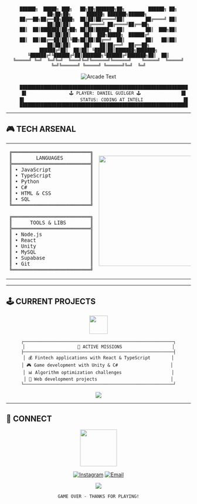 <div align="center">

```
██████╗  █████╗ ███╗   ██╗██╗███████╗██╗         ██████╗ ██╗   ██╗██╗██╗      ██████╗ ███████╗██████╗ 
██╔══██╗██╔══██╗████╗  ██║██║██╔════╝██║        ██╔════╝ ██║   ██║██║██║     ██╔════╝ ██╔════╝██╔══██╗
██║  ██║███████║██╔██╗ ██║██║█████╗  ██║        ██║  ███╗██║   ██║██║██║     ██║  ███╗█████╗  ██████╔╝
██║  ██║██╔══██║██║╚██╗██║██║██╔══╝  ██║        ██║   ██║██║   ██║██║██║     ██║   ██║██╔══╝  ██╔══██╗
██████╔╝██║  ██║██║ ╚████║██║███████╗███████╗   ╚██████╔╝╚██████╔╝██║███████╗╚██████╔╝███████╗██║  ██║
╚═════╝ ╚═╝  ╚═╝╚═╝  ╚═══╝╚═╝╚══════╝╚══════╝    ╚═════╝  ╚═════╝ ╚═╝╚══════╝ ╚═════╝ ╚══════╝╚═╝  ╚═╝
```

<img src="https://readme-typing-svg.demolab.com?font=Press+Start+2P&size=18&duration=2000&pause=1000&color=FF1493&center=true&vCenter=true&width=600&lines=COMPUTER+SCIENCE+STUDENT;FINTECH+%26+GAME+DEVELOPER;UNITY+%26+WEB+SPECIALIST;PRESS+START..." alt="Arcade Text" />

```
    ████████████████████████████████████████████████████████████████
    █▌                🕹️ PLAYER: DANIEL GUILGER 🕹️               ▐█
    █▌                     STATUS: CODING AT INTELI               ▐█
    ████████████████████████████████████████████████████████████████
```

</div>

---

## 🎮 TECH ARSENAL

<table>
<tr>
<td width="50%">

```
╔══════════════════════════╗
║        LANGUAGES         ║
╠══════════════════════════╣
║ • JavaScript             ║
║ • TypeScript             ║
║ • Python                 ║
║ • C#                     ║
║ • HTML & CSS             ║
║ • SQL                    ║
╚══════════════════════════╝

╔══════════════════════════╗
║      TOOLS & LIBS        ║
╠══════════════════════════╣
║ • Node.js                ║
║ • React                  ║
║ • Unity                  ║
║ • MySQL                  ║
║ • Supabase               ║
║ • Git                    ║
╚══════════════════════════╝
```

</td>
<td width="50%">

<div align="center">
<img src="https://user-images.githubusercontent.com/74038190/221352975-94759904-aa4c-4032-a8ab-b546efb9c478.gif" width="300">
</div>

</td>
</tr>
</table>

---

## 🕹️ CURRENT PROJECTS

<div align="center">

<img src="https://user-images.githubusercontent.com/74038190/212284087-bbe7e430-757e-4901-90bf-4cd2ce3e1852.gif" width="50">

```
┌─────────────────────────────────────────────────────────┐
│                    🎯 ACTIVE MISSIONS                   │
├─────────────────────────────────────────────────────────┤
│ 💰 Fintech applications with React & TypeScript        │
│ 🎮 Game development with Unity & C#                    │ 
│ 📊 Algorithm optimization challenges                   │
│ 🚀 Web development projects                            │
└─────────────────────────────────────────────────────────┘
```

<img src="https://skillicons.dev/icons?i=js,ts,python,cs,html,css,nodejs,react,unity,mysql,supabase,git&theme=dark" />

</div>

---

## 📡 CONNECT

<div align="center">

<img src="https://user-images.githubusercontent.com/74038190/212257467-871d32b7-e401-42e8-a166-fcfd7baa4c6b.gif" width="100">

[![Instagram](https://img.shields.io/badge/Instagram-FF1493?style=for-the-badge&logo=instagram&logoColor=white)](https://instagram.com/guilgerdaniel)
[![Email](https://img.shields.io/badge/Email-00FFFF?style=for-the-badge&logo=gmail&logoColor=black)](mailto:danielpolakguilger@gmail.com)

<img src="https://komarev.com/ghpvc/?username=DanGuilger&color=00ffff&style=for-the-badge&label=VISITORS"/>

```
GAME OVER - THANKS FOR PLAYING!
```

</div>
